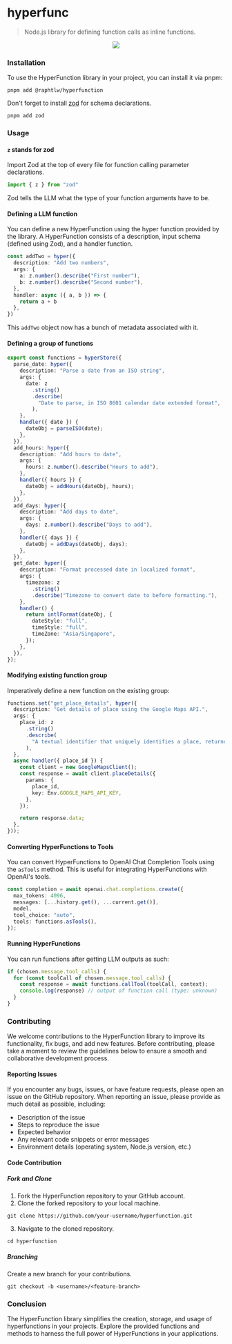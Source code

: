# hyperfunc

> Node.js library for defining function calls as inline functions.

<p align="center">
  <img src=".github/images/README-illustration.png">
</p>

### Installation

To use the HyperFunction library in your project, you can install it via pnpm:

```shell
pnpm add @raphtlw/hyperfunction
```

Don't forget to install [zod](https://zod.dev/) for schema declarations.

```shell
pnpm add zod
```

### Usage

#### `z` stands for zod

Import Zod at the top of every file for function calling parameter declarations.

```typescript
import { z } from "zod"
```

Zod tells the LLM what the type of your function arguments have to be.

#### Defining a LLM function

You can define a new HyperFunction using the hyper function provided by the library. A HyperFunction consists of a description, input schema (defined using Zod), and a handler function.

```typescript
const addTwo = hyper({
  description: "Add two numbers",
  args: {
    a: z.number().describe("First number"),
    b: z.number().describe("Second number"),
  },
  handler: async ({ a, b }) => {
    return a + b
  },
})
```

This `addTwo` object now has a bunch of metadata associated with it.

#### Defining a group of functions

```typescript
export const functions = hyperStore({
  parse_date: hyper({
    description: "Parse a date from an ISO string",
    args: {
      date: z
        .string()
        .describe(
          "Date to parse, in ISO 8601 calendar date extended format",
        ),
    },
    handler({ date }) {
      dateObj = parseISO(date);
    },
  }),
  add_hours: hyper({
    description: "Add hours to date",
    args: {
      hours: z.number().describe("Hours to add"),
    },
    handler({ hours }) {
      dateObj = addHours(dateObj, hours);
    },
  }),
  add_days: hyper({
    description: "Add days to date",
    args: {
      days: z.number().describe("Days to add"),
    },
    handler({ days }) {
      dateObj = addDays(dateObj, days);
    },
  }),
  get_date: hyper({
    description: "Format processed date in localized format",
    args: {
      timezone: z
        .string()
        .describe("Timezone to convert date to before formatting."),
    },
    handler() {
      return intlFormat(dateObj, {
        dateStyle: "full",
        timeStyle: "full",
        timeZone: "Asia/Singapore",
      });
    },
  }),
});
```

#### Modifying existing function group

Imperatively define a new function on the existing group:

```typescript
functions.set("get_place_details", hyper({
  description: "Get details of place using the Google Maps API.",
  args: {
    place_id: z
      .string()
      .describe(
        "A textual identifier that uniquely identifies a place, returned from a Place Search.",
      ),
  },
  async handler({ place_id }) {
    const client = new GoogleMapsClient();
    const response = await client.placeDetails({
      params: {
        place_id,
        key: Env.GOOGLE_MAPS_API_KEY,
      },
    });

    return response.data;
  },
}));
```

#### Converting HyperFunctions to Tools

You can convert HyperFunctions to OpenAI Chat Completion Tools using the `asTools` method. This is useful for integrating HyperFunctions with OpenAI's tools.

```typescript
const completion = await openai.chat.completions.create({
  max_tokens: 4096,
  messages: [...history.get(), ...current.get()],
  model,
  tool_choice: "auto",
  tools: functions.asTools(),
});
```

#### Running HyperFunctions

You can run functions after getting LLM outputs as such:

```typescript
if (chosen.message.tool_calls) {
  for (const toolCall of chosen.message.tool_calls) {
    const response = await functions.callTool(toolCall, context);
    console.log(response) // output of function call (type: unknown)
  }
}
```

### Contributing

We welcome contributions to the HyperFunction library to improve its functionality, fix bugs, and add new features. Before contributing, please take a moment to review the guidelines below to ensure a smooth and collaborative development process.

#### Reporting Issues

If you encounter any bugs, issues, or have feature requests, please open an issue on the GitHub repository. When reporting an issue, please provide as much detail as possible, including:

- Description of the issue
- Steps to reproduce the issue
- Expected behavior
- Any relevant code snippets or error messages
- Environment details (operating system, Node.js version, etc.)

#### Code Contribution

##### Fork and Clone

1. Fork the HyperFunction repository to your GitHub account.
2. Clone the forked repository to your local machine.

```shell
git clone https://github.com/your-username/hyperfunction.git
```

3. Navigate to the cloned repository.

```shell
cd hyperfunction
```

##### Branching

Create a new branch for your contributions.

```shell
git checkout -b <username>/<feature-branch>
```

### Conclusion

The HyperFunction library simplifies the creation, storage, and usage of hyperfunctions in your projects. Explore the provided functions and methods to harness the full power of HyperFunctions in your applications.
